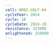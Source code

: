 ```yaml
---
cell: NR02-GOLF-04
cycleYear: 2014
cycle: 10
cycleDate: 2014-10
resistance: 323000
enlightened: 258000
---
```

